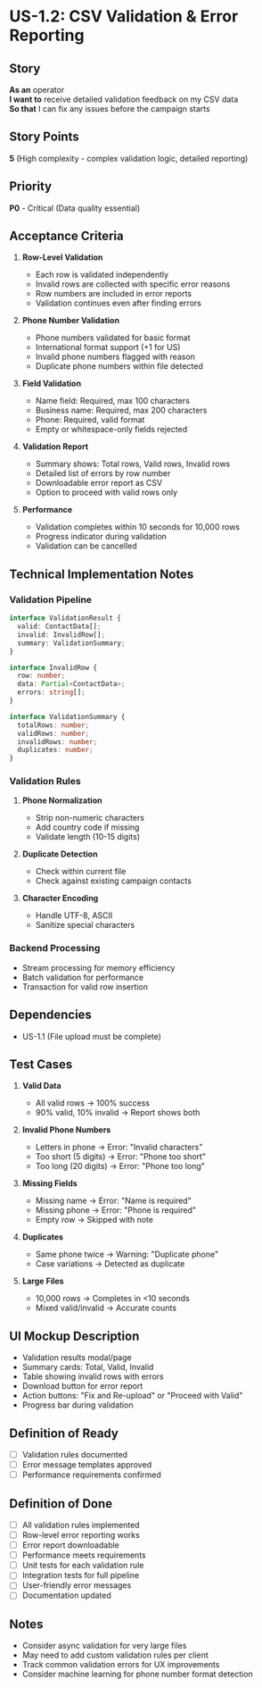 # US-1.2: CSV Validation & Error Reporting

## Story
**As an** operator  
**I want to** receive detailed validation feedback on my CSV data  
**So that** I can fix any issues before the campaign starts

## Story Points
**5** (High complexity - complex validation logic, detailed reporting)

## Priority
**P0** - Critical (Data quality essential)

## Acceptance Criteria
1. **Row-Level Validation**
   - Each row is validated independently
   - Invalid rows are collected with specific error reasons
   - Row numbers are included in error reports
   - Validation continues even after finding errors

2. **Phone Number Validation**
   - Phone numbers validated for basic format
   - International format support (+1 for US)
   - Invalid phone numbers flagged with reason
   - Duplicate phone numbers within file detected

3. **Field Validation**
   - Name field: Required, max 100 characters
   - Business name: Required, max 200 characters
   - Phone: Required, valid format
   - Empty or whitespace-only fields rejected

4. **Validation Report**
   - Summary shows: Total rows, Valid rows, Invalid rows
   - Detailed list of errors by row number
   - Downloadable error report as CSV
   - Option to proceed with valid rows only

5. **Performance**
   - Validation completes within 10 seconds for 10,000 rows
   - Progress indicator during validation
   - Validation can be cancelled

## Technical Implementation Notes

### Validation Pipeline
```typescript
interface ValidationResult {
  valid: ContactData[];
  invalid: InvalidRow[];
  summary: ValidationSummary;
}

interface InvalidRow {
  row: number;
  data: Partial<ContactData>;
  errors: string[];
}

interface ValidationSummary {
  totalRows: number;
  validRows: number;
  invalidRows: number;
  duplicates: number;
}
```

### Validation Rules
1. **Phone Normalization**
   - Strip non-numeric characters
   - Add country code if missing
   - Validate length (10-15 digits)

2. **Duplicate Detection**
   - Check within current file
   - Check against existing campaign contacts

3. **Character Encoding**
   - Handle UTF-8, ASCII
   - Sanitize special characters

### Backend Processing
- Stream processing for memory efficiency
- Batch validation for performance
- Transaction for valid row insertion

## Dependencies
- US-1.1 (File upload must be complete)

## Test Cases
1. **Valid Data**
   - All valid rows → 100% success
   - 90% valid, 10% invalid → Report shows both

2. **Invalid Phone Numbers**
   - Letters in phone → Error: "Invalid characters"
   - Too short (5 digits) → Error: "Phone too short"
   - Too long (20 digits) → Error: "Phone too long"

3. **Missing Fields**
   - Missing name → Error: "Name is required"
   - Missing phone → Error: "Phone is required"
   - Empty row → Skipped with note

4. **Duplicates**
   - Same phone twice → Warning: "Duplicate phone"
   - Case variations → Detected as duplicate

5. **Large Files**
   - 10,000 rows → Completes in <10 seconds
   - Mixed valid/invalid → Accurate counts

## UI Mockup Description
- Validation results modal/page
- Summary cards: Total, Valid, Invalid
- Table showing invalid rows with errors
- Download button for error report
- Action buttons: "Fix and Re-upload" or "Proceed with Valid"
- Progress bar during validation

## Definition of Ready
- [ ] Validation rules documented
- [ ] Error message templates approved
- [ ] Performance requirements confirmed

## Definition of Done
- [ ] All validation rules implemented
- [ ] Row-level error reporting works
- [ ] Error report downloadable
- [ ] Performance meets requirements
- [ ] Unit tests for each validation rule
- [ ] Integration tests for full pipeline
- [ ] User-friendly error messages
- [ ] Documentation updated

## Notes
- Consider async validation for very large files
- May need to add custom validation rules per client
- Track common validation errors for UX improvements
- Consider machine learning for phone number format detection